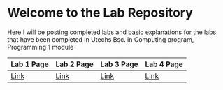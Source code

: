 # Welcome to the Lab Repository

Here I will be posting completed labs and basic explanations for the labs that have been completed in Utechs Bsc. in Computing program, Programming 1 module

|     Lab 1 Page      |      Lab 2 Page     |      Lab 3 Page     |      Lab 4 Page     |
|:--------------------|:--------------------|:--------------------|:--------------------|
| [Link](./Lab1.html) | [Link](./Lab2.html) | [Link](./Lab3.html) | [Link](./Lab4.html) |
